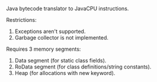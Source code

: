 Java bytecode translator to JavaCPU instructions.

Restrictions:
  1. Exceptions aren't supported.
  2. Garbage collector is not implemented.

Requires 3 memory segments:
  1. Data segment (for static class fields).
  2. RoData segment (for class definitions/string constants).
  3. Heap (for allocations with new keyword).
